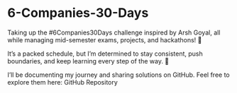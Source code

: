 # 6-Companies-30-Days


Taking up the #6Companies30Days challenge inspired by Arsh Goyal, all while managing mid-semester exams, projects, and hackathons! 🎯

It’s a packed schedule, but I’m determined to stay consistent, push boundaries, and keep learning every step of the way. 🚀

I’ll be documenting my journey and sharing solutions on GitHub. Feel free to explore them here: GitHub Repository
